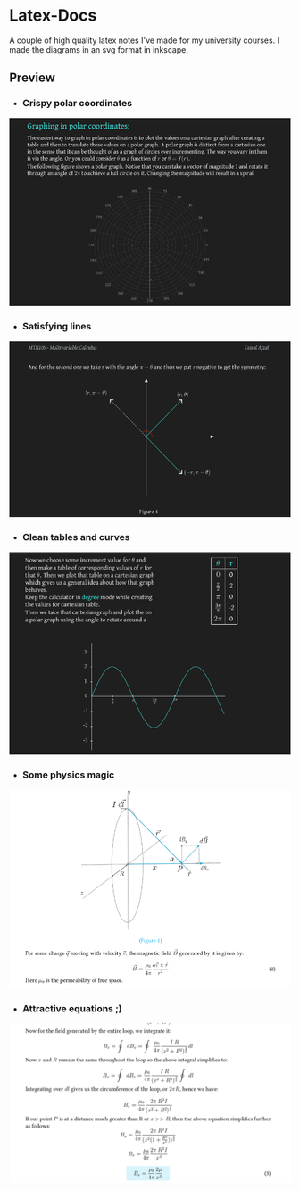 # Latex-Docs
A couple of high quality latex notes I've made for my university courses. I made the diagrams in an svg format in inkscape. 

## Preview

* ###  Crispy polar coordinates
![alt-text](https://github.com/arkilo/Latex-Docs/blob/master/pictures/unitCircle.png)

* ###  Satisfying lines
![alt-text](https://github.com/arkilo/Latex-Docs/blob/master/pictures/coordinates.png)

* ###  Clean tables and curves
![alt-text](https://github.com/arkilo/Latex-Docs/blob/master/pictures/graph.png)


* ###  Some physics magic

![alt-text](https://github.com/arkilo/Latex-Docs/blob/master/pictures/physics.png)

* ###  Attractive equations ;)
![alt-text](https://github.com/arkilo/Latex-Docs/blob/master/pictures/equations.png)
 

